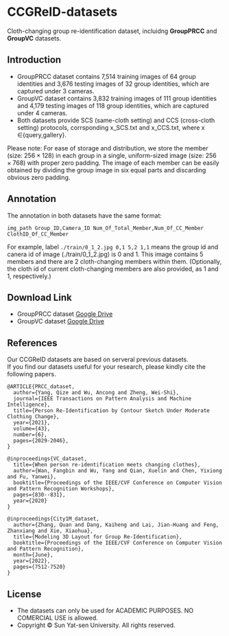 # CCGReID-datasets
Cloth-changing group re-identification dataset, incluidng **GroupPRCC** and **GroupVC** datasets.

## Introduction
* GroupPRCC dataset contains 7,514 training images of 64 group identities and 3,676 testing images of 32 group identities, which are captured under 3 cameras.
* GroupVC dataset contains 3,832 training images of 111 group identities and 4,179 testing images of 118 group identities, which are captured under 4 cameras.
* Both datasets provide SCS (same-cloth setting) and CCS (cross-cloth setting) protocols, corrsponding x_SCS.txt and x_CCS.txt, where x $\in${query,gallery}.

Please note: For ease of storage and distribution, we store the member (size: $256\times128$) in each group in a single, uniform-sized image (size: $256\times768$) with proper zero padding. The image of each member can be easily obtained by dividing the group image in six equal parts and discarding obvious zero padding.

## Annotation
The annotation in both datasets have the same format:
```
img_path Group_ID,Camera_ID Num_Of_Total_Member,Num_Of_CC_Member ClothID_Of_CC_Member
```
For example, label ` ./train/0_1_2.jpg 0,1 5,2 1,1 ` means the group id and canera id of image (./train/0_1_2.jpg) is 0 and 1. This image contains 5 members and there are 2 cloth-changing members within them. (Optionally, the cloth id of current cloth-changing members are also provided, as 1 and 1, respectively.)

## Download Link
* GroupPRCC dataset [Google Drive](https://drive.google.com/file/d/1m4O_G3Bdl9IBEYsLCJJnwLQLS8t3CtSR/view?usp=drive_link)
* GroupVC dataset [Google Drive](https://drive.google.com/file/d/1f0YFpND6iQkENabiD0-DR0LQQSp2HRxA/view?usp=drive_link)

## References
Our CCGReID datasets are based on serveral previous datasets.<br />      If you find our datasets useful for your research, please kindly cite the following papers.

```
@ARTICLE{PRCC_dataset,
  author={Yang, Qize and Wu, Ancong and Zheng, Wei-Shi},
  journal={IEEE Transactions on Pattern Analysis and Machine Intelligence}, 
  title={Person Re-Identification by Contour Sketch Under Moderate Clothing Change}, 
  year={2021},
  volume={43},
  number={6},
  pages={2029-2046},
}

@inproceedings{VC_dataset,
  title={When person re-identification meets changing clothes},
  author={Wan, Fangbin and Wu, Yang and Qian, Xuelin and Chen, Yixiong and Fu, Yanwei},
  booktitle={Proceedings of the IEEE/CVF Conference on Computer Vision and Pattern Recognition Workshops},
  pages={830--831},
  year={2020}
}

@inproceedings{City1M_dataset,
  author={Zhang, Quan and Dang, Kaiheng and Lai, Jian-Huang and Feng, Zhanxiang and Xie, Xiaohua},
  title={Modeling 3D Layout for Group Re-Identification},
  booktitle={Proceedings of the IEEE/CVF Conference on Computer Vision and Pattern Recognition},
  month={June},
  year={2022},
  pages={7512-7520}
}
```

## License

* The datasets can only be used for ACADEMIC PURPOSES. NO COMERCIAL USE is allowed.
* Copyright © Sun Yat-sen University. All rights reserved.


